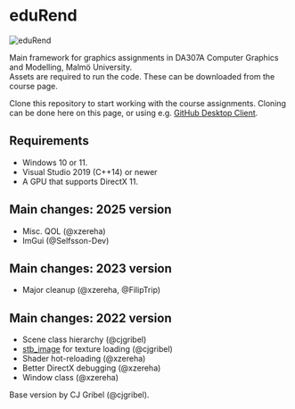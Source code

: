 # eduRend
![eduRend](EDU_2d_s.png)

Main framework for graphics assignments in DA307A Computer Graphics and Modelling, Malmö University.  
Assets are required to run the code. These can be downloaded from the course page.

Clone this repository to start working with the course assignments. Cloning can be done here on this page, or using e.g. [GitHub Desktop Client](https://desktop.github.com/).

## Requirements
- Windows 10 or 11.
- Visual Studio 2019 (C++14) or newer
- A GPU that supports DirectX 11.

## Main changes: 2025 version
- Misc. QOL (@xzereha)
- ImGui (@Selfsson-Dev)

## Main changes: 2023 version
- Major cleanup (@xzereha, @FilipTrip)

## Main changes: 2022 version
- Scene class hierarchy (@cjgribel)
- [stb_image](https://github.com/nothings/stb) for texture loading (@cjgribel)
- Shader hot-reloading (@xzereha)
- Better DirectX debugging (@xzereha)
- Window class (@xzereha)

Base version by CJ Gribel (@cjgribel).
